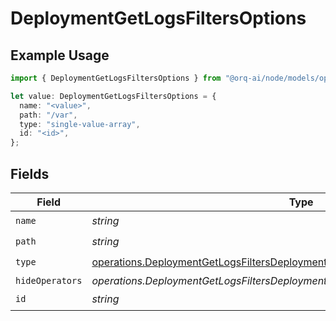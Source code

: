 # DeploymentGetLogsFiltersOptions

## Example Usage

```typescript
import { DeploymentGetLogsFiltersOptions } from "@orq-ai/node/models/operations";

let value: DeploymentGetLogsFiltersOptions = {
  name: "<value>",
  path: "/var",
  type: "single-value-array",
  id: "<id>",
};
```

## Fields

| Field                                                                                                                                                                    | Type                                                                                                                                                                     | Required                                                                                                                                                                 | Description                                                                                                                                                              |
| ------------------------------------------------------------------------------------------------------------------------------------------------------------------------ | ------------------------------------------------------------------------------------------------------------------------------------------------------------------------ | ------------------------------------------------------------------------------------------------------------------------------------------------------------------------ | ------------------------------------------------------------------------------------------------------------------------------------------------------------------------ |
| `name`                                                                                                                                                                   | *string*                                                                                                                                                                 | :heavy_check_mark:                                                                                                                                                       | N/A                                                                                                                                                                      |
| `path`                                                                                                                                                                   | *string*                                                                                                                                                                 | :heavy_check_mark:                                                                                                                                                       | N/A                                                                                                                                                                      |
| `type`                                                                                                                                                                   | [operations.DeploymentGetLogsFiltersDeploymentsRequestRequestBodyQuery6Type](../../models/operations/deploymentgetlogsfiltersdeploymentsrequestrequestbodyquery6type.md) | :heavy_check_mark:                                                                                                                                                       | N/A                                                                                                                                                                      |
| `hideOperators`                                                                                                                                                          | *operations.DeploymentGetLogsFiltersDeploymentsRequestRequestBodyHideOperators*[]                                                                                        | :heavy_minus_sign:                                                                                                                                                       | N/A                                                                                                                                                                      |
| `id`                                                                                                                                                                     | *string*                                                                                                                                                                 | :heavy_check_mark:                                                                                                                                                       | N/A                                                                                                                                                                      |